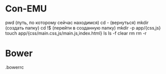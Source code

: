 # Con-EMU

pwd (путь, по которому сейчас находимся)
cd - (вернуться)
mkdir (создать папку)
cd !$ (перейти в созданную папку)
mkdir -p app/{css,js}
touch app/{css/main.css,js/main.js,index.html}
ls
ls -f
clear
rm
rm -r

# Bower

.bowerrc
